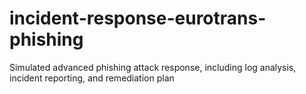 # incident-response-eurotrans-phishing
Simulated advanced phishing attack response, including log analysis, incident reporting, and remediation plan
